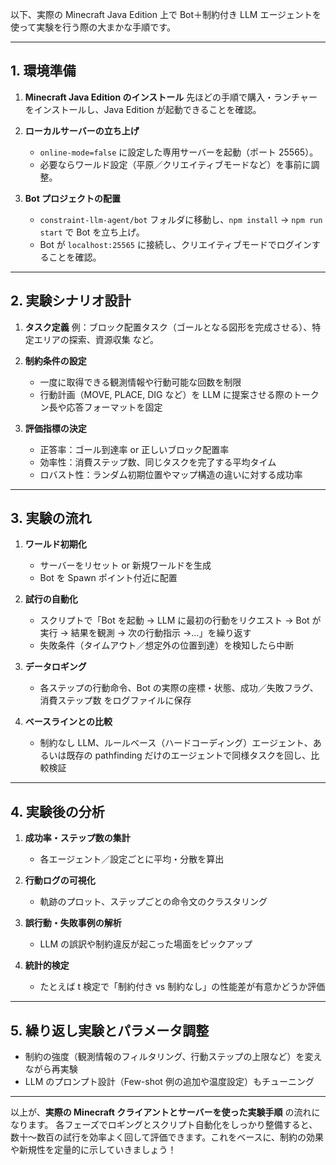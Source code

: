 以下、実際の Minecraft Java Edition 上で Bot＋制約付き LLM エージェントを使って実験を行う際の大まかな手順です。

---

## 1. 環境準備

1. **Minecraft Java Edition のインストール**
   先ほどの手順で購入・ランチャーをインストールし、Java Edition が起動できることを確認。
2. **ローカルサーバーの立ち上げ**

   * `online-mode=false` に設定した専用サーバーを起動（ポート 25565）。
   * 必要ならワールド設定（平原／クリエイティブモードなど）を事前に調整。
3. **Bot プロジェクトの配置**

   * `constraint-llm-agent/bot` フォルダに移動し、`npm install` → `npm run start` で Bot を立ち上げ。
   * Bot が `localhost:25565` に接続し、クリエイティブモードでログインすることを確認。

---

## 2. 実験シナリオ設計

1. **タスク定義**
   例：ブロック配置タスク（ゴールとなる図形を完成させる）、特定エリアの探索、資源収集 など。
2. **制約条件の設定**

   * 一度に取得できる観測情報や行動可能な回数を制限
   * 行動計画（MOVE, PLACE, DIG など）を LLM に提案させる際のトークン長や応答フォーマットを固定
3. **評価指標の決定**

   * 正答率：ゴール到達率 or 正しいブロック配置率
   * 効率性：消費ステップ数、同じタスクを完了する平均タイム
   * ロバスト性：ランダム初期位置やマップ構造の違いに対する成功率

---

## 3. 実験の流れ

1. **ワールド初期化**

   * サーバーをリセット or 新規ワールドを生成
   * Bot を Spawn ポイント付近に配置
2. **試行の自動化**

   * スクリプトで「Bot を起動 → LLM に最初の行動をリクエスト → Bot が実行 → 結果を観測 → 次の行動指示 →…」を繰り返す
   * 失敗条件（タイムアウト／想定外の位置到達）を検知したら中断
3. **データロギング**

   * 各ステップの行動命令、Bot の実際の座標・状態、成功／失敗フラグ、消費ステップ数 をログファイルに保存
4. **ベースラインとの比較**

   * 制約なし LLM、ルールベース（ハードコーディング）エージェント、あるいは既存の pathfinding だけのエージェントで同様タスクを回し、比較検証

---

## 4. 実験後の分析

1. **成功率・ステップ数の集計**

   * 各エージェント／設定ごとに平均・分散を算出
2. **行動ログの可視化**

   * 軌跡のプロット、ステップごとの命令文のクラスタリング
3. **誤行動・失敗事例の解析**

   * LLM の誤訳や制約違反が起こった場面をピックアップ
4. **統計的検定**

   * たとえば t 検定で「制約付き vs 制約なし」の性能差が有意かどうか評価

---

## 5. 繰り返し実験とパラメータ調整

* 制約の強度（観測情報のフィルタリング、行動ステップの上限など）を変えながら再実験
* LLM のプロンプト設計（Few-shot 例の追加や温度設定）もチューニング

---

以上が、**実際の Minecraft クライアントとサーバーを使った実験手順** の流れになります。
各フェーズでロギングとスクリプト自動化をしっかり整備すると、数十～数百の試行を効率よく回して評価できます。これをベースに、制約の効果や新規性を定量的に示していきましょう！
